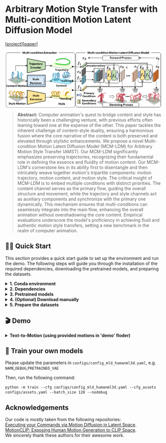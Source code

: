 # Arbitrary Motion Style Transfer with Multi-condition Motion Latent Diffusion Model
[[project](https://xingliangjin.github.io/MCM-LDM-Web/)][[paper](https://openaccess.thecvf.com/content/CVPR2024/papers/Song_Arbitrary_Motion_Style_Transfer_with_Multi-condition_Motion_Latent_Diffusion_Model_CVPR_2024_paper.pdf)]

<p align="center"><img src="images/pipeline.png" align="center"> <br></p>

> **Abstract:** Computer animation's quest to bridge content and style has historically been a challenging venture, with previous efforts often leaning toward one at the expense of the other. This paper tackles the inherent challenge of content-style duality, ensuring a harmonious fusion where the core narrative of the content is both preserved and elevated through stylistic enhancements. We propose a  novel Multi-condition Motion Latent Diffusion Model (MCM-LDM) for Arbitrary Motion Style Transfer (AMST). Our MCM-LDM significantly emphasizes preserving trajectories, recognizing their fundamental role in defining the essence and fluidity of motion content. Our MCM-LDM's cornerstone lies in its ability first to disentangle and then intricately weave together motion's tripartite components: motion trajectory, motion content, and motion style. The critical insight of MCM-LDM  is to embed multiple conditions with distinct priorities. The content channel serves as the primary flow, guiding the overall structure and movement, while the trajectory and style channels act as auxiliary components and synchronize with the primary one dynamically. This mechanism ensures that multi-conditions can seamlessly integrate into the main flow, enhancing the overall animation without overshadowing the core content. Empirical evaluations underscore the model's proficiency in achieving fluid and authentic motion style transfers, setting a new benchmark in the realm of computer animation.



## 👨‍🏫 Quick Start

This section provides a quick start guide to set up the environment and run the demo. The following steps will guide you through the installation of the required dependencies, downloading the pretrained models, and preparing the datasets. 

<details>
  <summary><b> 1. Conda environment </b></summary>

```
conda create python=3.9 --name mcmldm
conda activate mcmldm
```

Install the packages in `requirements.txt` and install [PyTorch 1.12.1](https://pytorch.org/).

```
pip install -r requirements.txt
```

We test our code on Python 3.9.16 and PyTorch 1.12.1.

</details>

<details>
  <summary><b> 2. Dependencies </b></summary>

Run the script to download dependencies materials:

```
bash prepare/download_smpl_models.sh
```
To Evaluate the Reconstruction Performance of the Model During Training:
```
bash prepare/download_t2m_evaluators.sh
```

</details>

<details>
  <summary><b> 3. Pretrained models </b></summary>

Run the script to download the pretrained models:

```
bash prepare/download_pretrained_models.sh
```

</details>


<details>
  <summary><b> 4. (Optional) Download manually </b></summary>

Visit the [Google Driver](https://drive.google.com/drive/folders/1r6aDXpv_72whHxkJnSfOaJixavoer0Yf?usp=sharing) to download the previous dependencies and models.

</details>

<details>
  <summary><b> 5. Prepare the datasets </b></summary>

Please refer to [HumanML3D](https://github.com/EricGuo5513/HumanML3D) for dataset setup. Copy the result dataset to our repository:
```
cp -r ../HumanML3D/HumanML3D ./datasets/humanml3d
```


</details>



## 🎬 Demo

<details>
  <summary><b> Text-to-Motion (using provided motions in 'demo' floder) </b></summary>

Run the following script:

```
python demo_transfer.py --cfg ./configs/config_mld_humanml3d.yaml --cfg_assets ./configs/assets.yaml --style_motion_dir demo/style_motion --content_motion_dir demo/content_motion --scale 2.5
```

Some parameters:

- `--style_motion_dir`: input style motion floder
- `--content_motion_dir`: input content motion floder
- `--scale`: the classifier-free guidance parameter (control the intensity of style)

The outputs:

- `npy file`: the generated motions with the shape of (nframe, 22, 3)
- `mp4 file`: the generated motion videos

</details>



## 🚀 Train your own models

Please update the parameters in `configs/config_mld_humanml3d.yaml`, e.g. `NAME`,`DEBUG`,`PRETRAINED_VAE` 

Then, run the following command:

```
python -m train --cfg configs/config_mld_humanml3d.yaml --cfg_assets configs/assets.yaml --batch_size 128 --nodebug
```





## Acknowledgements
Our code is mostly taken from the following repositories: \
[Executing your Commands via Motion Diffusion in Latent Space](https://github.com/ChenFengYe/motion-latent-diffusion). \
[MotionCLIP: Exposing Human Motion Generation to CLIP Space](https://github.com/GuyTevet/MotionCLIP). \
We sincerely thank these authors for their awesome work.
